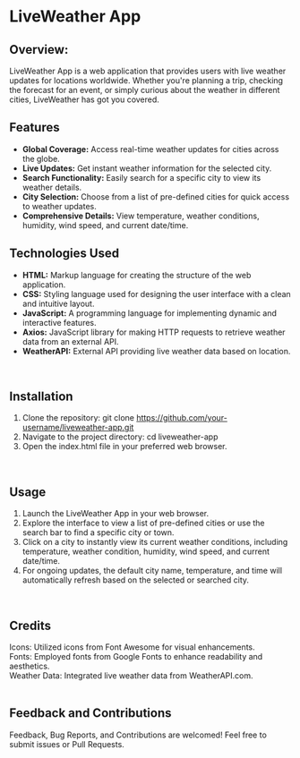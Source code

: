 # LiveWeather App

## Overview:

LiveWeather App is a web application that provides users with live weather updates for locations worldwide. Whether you're planning a trip, checking the forecast for an event, or simply curious about the weather in different cities, LiveWeather has got you covered.

## Features

- **Global Coverage:** Access real-time weather updates for cities across the globe.
- **Live Updates:** Get instant weather information for the selected city.
- **Search Functionality:** Easily search for a specific city to view its weather details.
- **City Selection:** Choose from a list of pre-defined cities for quick access to weather updates.
- **Comprehensive Details:** View temperature, weather conditions, humidity, wind speed, and current date/time.

## Technologies Used

- **HTML:** Markup language for creating the structure of the web application.
- **CSS:** Styling language used for designing the user interface with a clean and intuitive layout.
- **JavaScript:** A programming language for implementing dynamic and interactive features.
- **Axios:** JavaScript library for making HTTP requests to retrieve weather data from an external API.
- **WeatherAPI:** External API providing live weather data based on location.
<br>

## Installation
1. Clone the repository: git clone https://github.com/your-username/liveweather-app.git<br>
2. Navigate to the project directory: cd liveweather-app<br>
3. Open the index.html file in your preferred web browser.<br>
<br>

## Usage
1. Launch the LiveWeather App in your web browser.<br>
2. Explore the interface to view a list of pre-defined cities or use the search bar to find a specific city or town.<br>
3. Click on a city to instantly view its current weather conditions, including temperature, weather condition, humidity, wind speed, and current date/time.<br>
4. For ongoing updates, the default city name, temperature, and time will automatically refresh based on the selected or searched city.<br>
<br>

## Credits
Icons: Utilized icons from Font Awesome for visual enhancements.<br>
Fonts: Employed fonts from Google Fonts to enhance readability and aesthetics.<br>
Weather Data: Integrated live weather data from WeatherAPI.com.<br>
<br>

## Feedback and Contributions
Feedback, Bug Reports, and Contributions are welcomed! Feel free to submit issues or Pull Requests.
